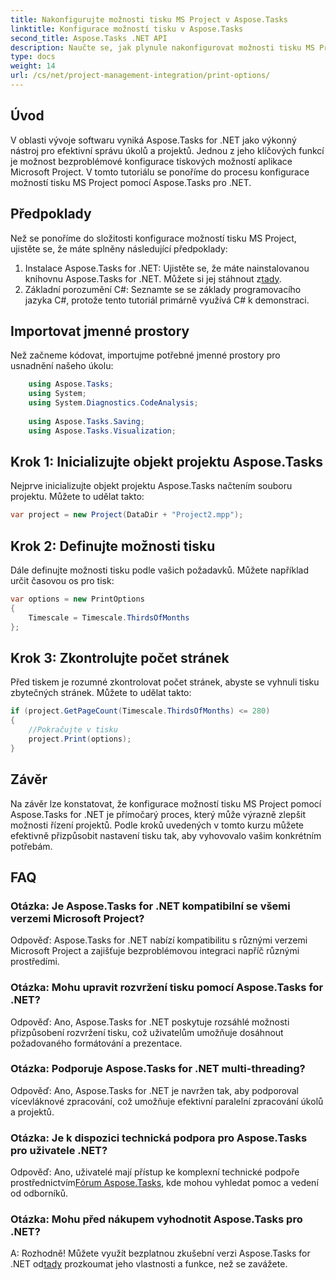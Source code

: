 ```yaml
---
title: Nakonfigurujte možnosti tisku MS Project v Aspose.Tasks
linktitle: Konfigurace možností tisku v Aspose.Tasks
second_title: Aspose.Tasks .NET API
description: Naučte se, jak plynule nakonfigurovat možnosti tisku MS Project pomocí Aspose.Tasks pro .NET. Vylepšete své schopnosti projektového řízení.
type: docs
weight: 14
url: /cs/net/project-management-integration/print-options/
---
```

## Úvod
V oblasti vývoje softwaru vyniká Aspose.Tasks for .NET jako výkonný nástroj pro efektivní správu úkolů a projektů. Jednou z jeho klíčových funkcí je možnost bezproblémové konfigurace tiskových možností aplikace Microsoft Project. V tomto tutoriálu se ponoříme do procesu konfigurace možností tisku MS Project pomocí Aspose.Tasks pro .NET.
## Předpoklady
Než se ponoříme do složitosti konfigurace možností tisku MS Project, ujistěte se, že máte splněny následující předpoklady:
1.  Instalace Aspose.Tasks for .NET: Ujistěte se, že máte nainstalovanou knihovnu Aspose.Tasks for .NET. Můžete si jej stáhnout z[tady](https://releases.aspose.com/tasks/net/).
2. Základní porozumění C#: Seznamte se se základy programovacího jazyka C#, protože tento tutoriál primárně využívá C# k demonstraci.

## Importovat jmenné prostory
Než začneme kódovat, importujme potřebné jmenné prostory pro usnadnění našeho úkolu:
```csharp
    using Aspose.Tasks;
    using System;
    using System.Diagnostics.CodeAnalysis;
    
    using Aspose.Tasks.Saving;
    using Aspose.Tasks.Visualization;
```

## Krok 1: Inicializujte objekt projektu Aspose.Tasks
Nejprve inicializujte objekt projektu Aspose.Tasks načtením souboru projektu. Můžete to udělat takto:
```csharp
var project = new Project(DataDir + "Project2.mpp");
```
## Krok 2: Definujte možnosti tisku
Dále definujte možnosti tisku podle vašich požadavků. Můžete například určit časovou os pro tisk:
```csharp
var options = new PrintOptions
{
    Timescale = Timescale.ThirdsOfMonths
};
```
## Krok 3: Zkontrolujte počet stránek
Před tiskem je rozumné zkontrolovat počet stránek, abyste se vyhnuli tisku zbytečných stránek. Můžete to udělat takto:
```csharp
if (project.GetPageCount(Timescale.ThirdsOfMonths) <= 280)
{
    //Pokračujte v tisku
    project.Print(options);
}
```

## Závěr
Na závěr lze konstatovat, že konfigurace možností tisku MS Project pomocí Aspose.Tasks for .NET je přímočarý proces, který může výrazně zlepšit možnosti řízení projektů. Podle kroků uvedených v tomto kurzu můžete efektivně přizpůsobit nastavení tisku tak, aby vyhovovalo vašim konkrétním potřebám.
## FAQ
### Otázka: Je Aspose.Tasks for .NET kompatibilní se všemi verzemi Microsoft Project?
Odpověď: Aspose.Tasks for .NET nabízí kompatibilitu s různými verzemi Microsoft Project a zajišťuje bezproblémovou integraci napříč různými prostředími.
### Otázka: Mohu upravit rozvržení tisku pomocí Aspose.Tasks for .NET?
Odpověď: Ano, Aspose.Tasks for .NET poskytuje rozsáhlé možnosti přizpůsobení rozvržení tisku, což uživatelům umožňuje dosáhnout požadovaného formátování a prezentace.
### Otázka: Podporuje Aspose.Tasks for .NET multi-threading?
Odpověď: Ano, Aspose.Tasks for .NET je navržen tak, aby podporoval vícevláknové zpracování, což umožňuje efektivní paralelní zpracování úkolů a projektů.
### Otázka: Je k dispozici technická podpora pro Aspose.Tasks pro uživatele .NET?
 Odpověď: Ano, uživatelé mají přístup ke komplexní technické podpoře prostřednictvím[Fórum Aspose.Tasks](https://forum.aspose.com/c/tasks/15), kde mohou vyhledat pomoc a vedení od odborníků.
### Otázka: Mohu před nákupem vyhodnotit Aspose.Tasks pro .NET?
 A: Rozhodně! Můžete využít bezplatnou zkušební verzi Aspose.Tasks for .NET od[tady](https://releases.aspose.com/) prozkoumat jeho vlastnosti a funkce, než se zavážete.